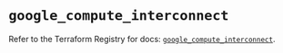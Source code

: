 # `google_compute_interconnect`

Refer to the Terraform Registry for docs: [`google_compute_interconnect`](https://registry.terraform.io/providers/hashicorp/google-beta/6.18.1/docs/resources/google_compute_interconnect).
